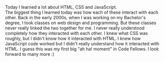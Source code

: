Today I learned a lot about HTML, CSS and JavaScript.  
The biggest thing I learned today was how each of these interact with each other.
Back in the early 2000s, when I was working on my Bachelor's degree,
I took classes on web design and programming.  But these classes never really
linked the two together for me.  I never really understood completely how
they interacted with each other.  I knew what CSS was roughly, but I didn't
know how it interacted with HTML.  I knew how JavaScript code worked but
I didn't really understand how it interacted with HTML.  I guess this was my
first big "ah ha! moment" in Code Fellows.  I look forward to many more :)
